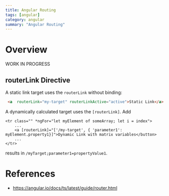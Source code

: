 ```yaml
---
title: Angular Routing
tags: [angular]
category: angular
summary: "Angular Routing"
---
```


# Overview

WORK IN PROGRESS

## routerLink Directive

A static link target uses the `routerLink` without binding:

~~~html
 <a  routerLink="my-target" routerLinkActive="active">Static Link</a>
~~~


A dynamically calculated target uses the `[routerLink]`. 
Add

~~~
<tr class="" *ngFor="let myElement of someArray; let i = index">
    ...
    <a [routerLink]="['/my-target', { 'parameter1': myElement.property1}]">Dynamic Link with matrix variables</button>
    ...
</tr>    
~~~

results in `/myTarget;parameter1=propertyValue1`.

# References

* <https://angular.io/docs/ts/latest/guide/router.html>

